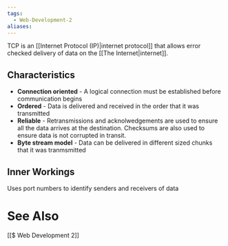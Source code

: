 ```yaml
---
tags:
  - Web-Development-2
aliases:
---
```

TCP is an [[Internet Protocol (IP)|internet protocol]] that allows error checked delivery of data on the [[The Internet|internet]].

## Characteristics
- **Connection oriented** - A logical connection must be established before communication begins
- **Ordered** - Data is delivered and received in the order that it was transmitted
- **Reliable** - Retransmissions and acknolwedgements are used to ensure all the data arrives at the destination. Checksums are also used to ensure data is not corrupted in transit.
- **Byte stream model** - Data can be delivered in different sized chunks that it was tranmsmitted

## Inner Workings
Uses port numbers to identify senders and receivers of data

# See Also
[[$ Web Development 2]]
